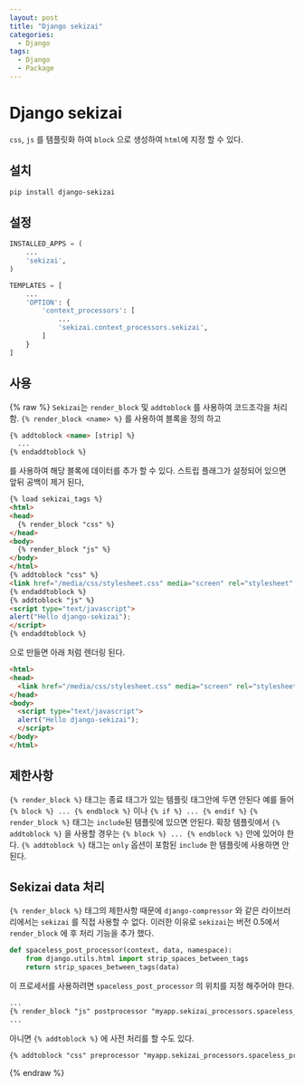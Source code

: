 ```yaml
---
layout: post
title: "Django sekizai"
categories:
  - Django
tags:
  - Django
  - Package
---
```


# Django sekizai
`css`, `js` 를 템플릿화 하여 `block` 으로 생성하여 `html`에 지정 할 수 있다.


## 설치
```bash
pip install django-sekizai
```

## 설정
```python
INSTALLED_APPS = (
    ...
    'sekizai',
)

TEMPLATES = [
    ...
    'OPTION': {
        'context_processors': [
            ...
            'sekizai.context_processors.sekizai',
        ]
    }
]
```

## 사용
{% raw  %}
`Sekizai`는 `render_block` 및 `addtoblock` 를 사용하여 코드조각을 처리함.
`{% render_block <name> %}` 를 사용하여 블록을 정의 하고

```html
{% addtoblock <name> [strip] %}
  ...
{% endaddtoblock %}
```
를 사용하여 해당 블록에 데이터를 추가 할 수 있다.
스트립 플래그가 설정되어 있으면 앞뒤 공백이 제거 된다,

```html
{% load sekizai_tags %}
<html>
<head>
  {% render_block "css" %}
</head>
<body>
  {% render_block "js" %}
</body>
</html>
{% addtoblock "css" %}
<link href="/media/css/stylesheet.css" media="screen" rel="stylesheet" type="text/css" />
{% endaddtoblock %}
{% addtoblock "js" %}
<script type="text/javascript">
alert("Hello django-sekizai");
</script>
{% endaddtoblock %}
```
으로 만들면 아래 처럼 렌더링 된다.
```html
<html>
<head>  
  <link href="/media/css/stylesheet.css" media="screen" rel="stylesheet" type="text/css" />
</head>
<body>
  <script type="text/javascript">
  alert("Hello django-sekizai");
  </script>
</body>
</html>
```

## 제한사항
`{% render_block %}` 태그는 종료 태그가 있는 템플릿 태그안에 두면 안된다
예를 들어 `{% block %} ... {% endblock %}` 이나 `{% if %} ... {% endif %}`
`{% render_block %}` 태그는 `include`된 템플릿에 있으면 안된다.
확장 템플릿에서 `{% addtoblock %}` 을 사용할 경우는 `{% block %} ... {% endblock %}` 안에 있어야 한다.
`{% addtoblock %}` 태그는 `only` 옵션이 포함된 `include` 한 템플릿에 사용하면 안된다.

## Sekizai data 처리
`{% render_block %}` 태그의 제한사항 때문에 `django-compressor` 와 같은 라이브러리에서는 `sekizai` 를 직접 사용할 수 없다. 이러한 이유로 `sekizai`는 버전 0.5에서 `render_block` 에 후 처리 기능을 추가 했다.

```python
def spaceless_post_processor(context, data, namespace):
    from django.utils.html import strip_spaces_between_tags
    return strip_spaces_between_tags(data)
```

이 프로세서를 사용하려면 `spaceless_post_processor` 의 위치를 지정 해주어야 한다.

```html
...
{% render_block "js" postprocessor "myapp.sekizai_processors.spaceless_post_precessor" %}
...
```
아니면 `{% addtoblock %}` 에 사전 처리를 할 수도 있다.
```html
{% addtoblock "css" preprocessor "myapp.sekizai_processors.spaceless_pre_processor" %}
```
{% endraw  %}